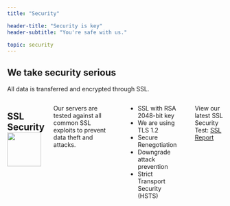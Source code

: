 ```yaml
---
title: "Security"

header-title: "Security is key"
header-subtitle: "You're safe with us."

topic: security
---
```


<section class="process center">
  <h1>We take security serious</h1>
  <p>All data is transferred and encrypted through SSL.</p>

  <div class="row trails">
    <div class="large-4 columns trail">
      <h1>SSL Security <img style="width: 79px;display: inline;vertical-align: text-bottom" src="https://www.gandi.net/static/images/ssl/GANDI_SSL_logo_A_std_en.png" alt=""></h1>
      <p>Our servers are tested against all common SSL exploits to prevent data theft and attacks.</p>
      <hr>
      <ul>
        <li>SSL with RSA 2048-bit key</li>
        <li>We are using TLS 1.2</li>
        <li>Secure Renegotiation</li>
        <li>Downgrade attack prevention</li>
        <li>Strict Transport Security (HSTS)</li>
      </ul>
      <hr>
      <p>View our latest SSL Security Test: <a target="_new" href="https://www.ssllabs.com/ssltest/analyze.html?d=astromo.io&latest">SSL Report</a></p>
    </div>
    <div class="large-8 columns trail">
      <img src="{{assets}}/ssltest.png" alt="">
    </div>
  </div>
</section>
